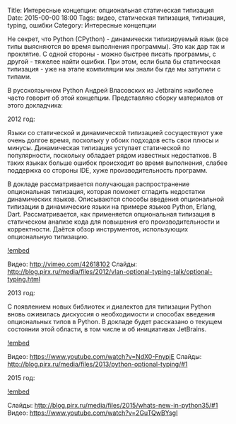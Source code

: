 Title: Интересные концепции: опциональная статическая типизация
Date: 2015-00-00 18:00
Tags: видео, статическая типизация, типизация, typing, ошибки
Category: Интересные концепции

Не секрет, что Python (CPython) - динамически типизируемый язык (все типы выясняются во время выполнения программы). Это как дар так и проклятие. С одной стороны - можно быстрее писать программы, с другой - тяжелее найти ошибки. При этом, если была бы статическая типизация - уже на этапе компиляции мы знали бы где мы затупили с типами.

В русскоязычном Python Андрей Власовских из Jetbrains наиболее часто говорит об этой концепции. Представляю сборку материалов от этого докладчика:

2012 год:

Языки со статической и динамической типизацией сосуществуют уже очень долгое время, поскольку у обоих подходов есть свои плюсы и минусы. Динамическая типизация уступает статической по популярности, поскольку обладает рядом известных недостатков. В таких языках больше ошибок происходит во время выполнения, слабее поддержка со стороны IDE, хуже производительность программ.

В докладе рассматривается получающая распространение опциональная типизация, которая поможет сгладить недостатки динамических языков. Описываются способы введения опциональной типизации в динамические языки на примере языков Python, Erlang, Dart. Рассматривается, как применяется опциональная типизация в статическом анализе кода для повышения его производительности и корректности. Даётся обзор инструментов, использующих опциональную типизацию.

[!embed](http://vimeo.com/42618102)

Видео: http://vimeo.com/42618102
Слайды: http://blog.pirx.ru/media/files/2012/vlan-optional-typing-talk/optional-typing.html

2013 год: 

С появлением новых библиотек и диалектов для типизации Python вновь оживилась дискуссия о необходимости и способах введения опциональных типов в Python. В докладе будет рассказано о текущем состоянии этой области, в том числе и об инициативах JetBrains.

[!embed](https://www.youtube.com/watch?v=NdX0-FnypjE)


Видео: https://www.youtube.com/watch?v=NdX0-FnypjE
Слайды: http://blog.pirx.ru/media/files/2013/python-optional-typing/#1

2015 год:

[!embed](https://www.youtube.com/watch?v=2GuTQwBYsgI)

Слайды:  http://blog.pirx.ru/media/files/2015/whats-new-in-python35/#1
Видео: https://www.youtube.com/watch?v=2GuTQwBYsgI
